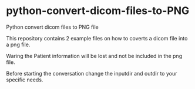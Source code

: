 # python-convert-dicom-files-to-PNG
Python convert dicom files to PNG file

This repository contains 2 example files on how to coverts a dicom file into a png file.

Waring the Patient information will be lost and not be included in the png file.

Before starting the conversation change the inputdir and outdir to your specific needs. 




